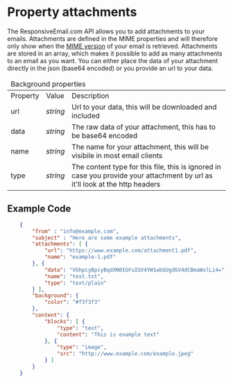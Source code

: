 # Property attachments

The ResponsiveEmail.com API allows you to add attachments to your emails. Attachments
are defined in the MIME properties and will therefore only show when the
<a href="/support/api/get-template-mime" title="API method to get MIME version">MIME version</a> 
of your email is retrieved. Attachments are stored in an array, which makes
it possible to add as many attachments to an email as you want. You can either place
the data of your attachment directly in the json (base64 encoded) or you provide an url
to your data.

<table class="info">
    <thead>
        <tr>
            <td colspan="3">Background properties</td>
        </tr>
    </thead>
    <tbody>
        <tr class="thead">
            <td>Property</td>
            <td>Value</td>
            <td>Description</td>
        </tr>
        <tr>
            <td>url</td>
            <td><em>string</em></td>
            <td>Url to your data, this will be downloaded and included</td>
        </tr>
        <tr>
            <td>data</td>
            <td><em>string</em></td>
            <td>The raw data of your attachment, this has to be base64 encoded</td>
        </tr>
        <tr>
            <td>name</td>
            <td><em>string</em></td>
            <td>The name for your attachment, this will be visibile in most email clients</td>
        </tr>
        <tr>
            <td>type</td>
            <td><em>string</em></td>
            <td>The content type for this file, this is ignored in case you provide your attachment by url as it'll look at the http headers</td>
        </tr>
    </tbody>
</table>

## Example Code


````json
    {
        "from" : "info@example.com",
        "subject" : "Here are some example attachments",
        "attachments": [ {
            "url": "https://www.example.com/attachment1.pdf",
            "name": "example-1.pdf"
        }, {
            "data": "VGhpcyBpcyBqdXN0IGFuIGV4YW1wbGUgdGV4dCBmaWxlLi4=",
            "name": "test.txt",
            "type": "text/plain"
        } ],
        "background": {
            "color": "#f3f3f3"
        },
        "content": {
            "blocks": [ {
                "type": "text",
                "content": "This is example text"
            }, {
                "type": "image",
                "src": "http://www.example.com/example.jpeg"
            } ]
        }
    }
````
